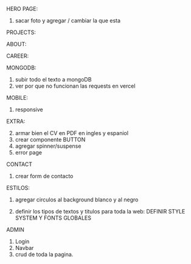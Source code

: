 HERO PAGE:

1. sacar foto y agregar / cambiar la que esta

PROJECTS:

ABOUT:

CAREER:

MONGODB:

1. subir todo el texto a mongoDB
2. ver por que no funcionan las requests en vercel

MOBILE:

1. responsive

EXTRA:

2. armar bien el CV en PDF en ingles y espaniol
3. crear componente BUTTON
4. agregar spinner/suspense
5. error page

CONTACT

1. crear form de contacto

ESTILOS:

1. agregar circulos al background blanco y al negro

2. definir los tipos de textos y titulos para toda la web: DEFINIR STYLE SYSTEM Y FONTS GLOBALES

ADMIN

1. Login
2. Navbar
3. crud de toda la pagina.
